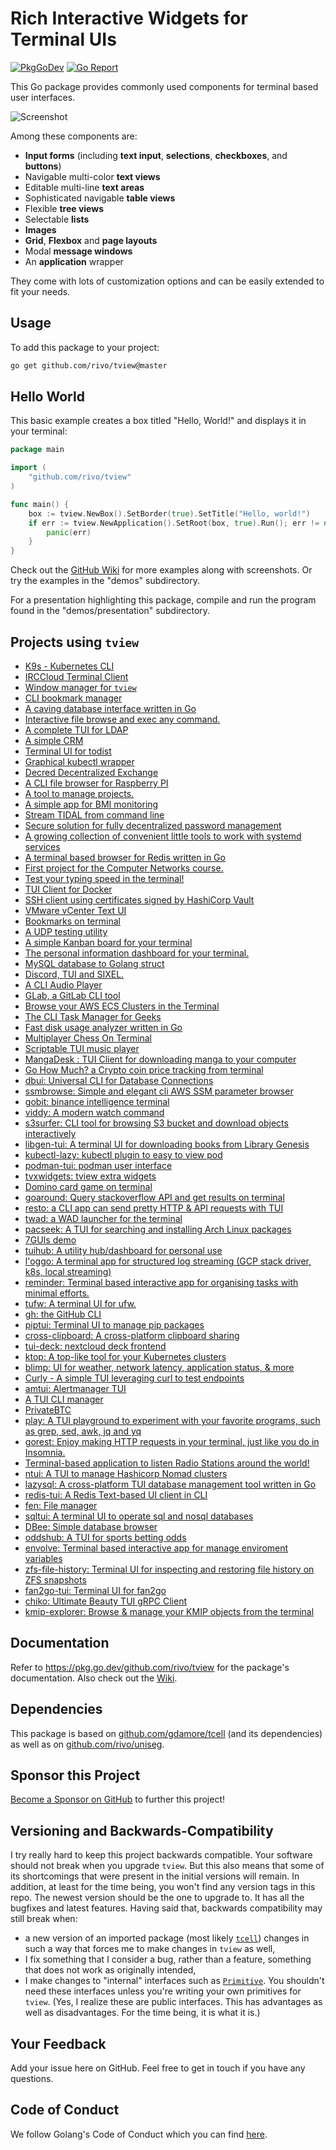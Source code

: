 # Rich Interactive Widgets for Terminal UIs

[![PkgGoDev](https://pkg.go.dev/badge/github.com/rivo/tview)](https://pkg.go.dev/github.com/rivo/tview)
[![Go Report](https://img.shields.io/badge/go%20report-A%2B-brightgreen.svg)](https://goreportcard.com/report/github.com/rivo/tview)

This Go package provides commonly used components for terminal based user interfaces.

![Screenshot](tview.gif)

Among these components are:

- __Input forms__ (including __text input__, __selections__, __checkboxes__, and __buttons__)
- Navigable multi-color __text views__
- Editable multi-line __text areas__
- Sophisticated navigable __table views__
- Flexible __tree views__
- Selectable __lists__
- __Images__
- __Grid__, __Flexbox__ and __page layouts__
- Modal __message windows__
- An __application__ wrapper

They come with lots of customization options and can be easily extended to fit your needs.

## Usage

To add this package to your project:

```bash
go get github.com/rivo/tview@master
```

## Hello World

This basic example creates a box titled "Hello, World!" and displays it in your terminal:

```go
package main

import (
	"github.com/rivo/tview"
)

func main() {
	box := tview.NewBox().SetBorder(true).SetTitle("Hello, world!")
	if err := tview.NewApplication().SetRoot(box, true).Run(); err != nil {
		panic(err)
	}
}
```

Check out the [GitHub Wiki](https://github.com/rivo/tview/wiki) for more examples along with screenshots. Or try the examples in the "demos" subdirectory.

For a presentation highlighting this package, compile and run the program found in the "demos/presentation" subdirectory.

## Projects using `tview`

- [K9s - Kubernetes CLI](https://github.com/derailed/k9s)
- [IRCCloud Terminal Client](https://github.com/termoose/irccloud)
- [Window manager for `tview`](https://github.com/epiclabs-io/winman)
- [CLI bookmark manager](https://github.com/Endi1/drawer)
- [A caving database interface written in Go](https://github.com/IdlePhysicist/cave-logger)
- [Interactive file browse and exec any command.](https://github.com/bannzai/itree)
- [A complete TUI for LDAP](https://github.com/Macmod/godap)
- [A simple CRM](https://github.com/broadcastle/crm)
- [Terminal UI for todist](https://github.com/cyberdummy/todoista)
- [Graphical kubectl wrapper](https://github.com/dcaiafa/kpick)
- [Decred Decentralized Exchange ](https://github.com/decred/dcrdex)
- [A CLI file browser for Raspberry PI](https://github.com/destinmoulton/pixi)
- [A tool to manage projects.](https://github.com/divramod/dp)
- [A simple app for BMI monitoring](https://github.com/erleene/go-bmi)
- [Stream TIDAL from command line](https://github.com/godsic/vibe)
- [Secure solution for fully decentralized password management](https://github.com/guillaumemichel/passtor/)
- [A growing collection of convenient little tools to work with systemd services](https://github.com/muesli/service-tools/)
- [A terminal based browser for Redis written in Go](https://github.com/nitishm/redis-terminal)
- [First project for the Computer Networks course.](https://github.com/pablogadhi/XMPPClient)
- [Test your typing speed in the terminal!](https://github.com/shilangyu/typer-go)
- [TUI Client for Docker](https://github.com/skanehira/docui)
- [SSH client using certificates signed by HashiCorp Vault](https://github.com/stephane-martin/vssh)
- [VMware vCenter Text UI](https://github.com/thebsdbox/vctui)
- [Bookmarks on terminal](https://github.com/tryffel/bookmarker)
- [A UDP testing utility](https://github.com/vaelen/udp-tester)
- [A simple Kanban board for your terminal](https://github.com/witchard/toukan)
- [The personal information dashboard for your terminal. ](https://github.com/wtfutil/wtf)
- [MySQL database to Golang struct](https://github.com/xxjwxc/gormt)
- [Discord, TUI and SIXEL.](https://gitlab.com/diamondburned/6cord)
- [A CLI Audio Player](https://www.github.com/dhulihan/grump)
- [GLab, a GitLab CLI tool](https://gitlab.com/profclems/glab)
- [Browse your AWS ECS Clusters in the Terminal](https://github.com/swartzrock/ecsview)
- [The CLI Task Manager for Geeks](https://github.com/ajaxray/geek-life)
- [Fast disk usage analyzer written in Go](https://github.com/dundee/gdu)
- [Multiplayer Chess On Terminal](https://github.com/qnkhuat/gochess)
- [Scriptable TUI music player](https://github.com/issadarkthing/gomu)
- [MangaDesk : TUI Client for downloading manga to your computer](https://github.com/darylhjd/mangadesk)
- [Go How Much? a Crypto coin price tracking from terminal](https://github.com/ledongthuc/gohowmuch)
- [dbui: Universal CLI for Database Connections](https://github.com/KenanBek/dbui)
- [ssmbrowse: Simple and elegant cli AWS SSM parameter browser](https://github.com/bnaydenov/ssmbrowse)
- [gobit: binance intelligence terminal](https://github.com/infl00p/gobit)
- [viddy: A modern watch command](https://github.com/sachaos/viddy)
- [s3surfer: CLI tool for browsing S3 bucket and download objects interactively](https://github.com/hirose31/s3surfer)
- [libgen-tui: A terminal UI for downloading books from Library Genesis](https://github.com/audstanley/libgen-tui)
- [kubectl-lazy: kubectl plugin to easy to view pod](https://github.com/togettoyou/kubectl-lazy)
- [podman-tui: podman user interface](https://github.com/containers/podman-tui)
- [tvxwidgets: tview extra widgets](https://github.com/navidys/tvxwidgets)
- [Domino card game on terminal](https://github.com/gusti-andika/card-domino.git)
- [goaround: Query stackoverflow API and get results on terminal](https://github.com/glendsoza/goaround)
- [resto: a CLI app can send pretty HTTP & API requests with TUI](https://github.com/abdfnx/resto)
- [twad: a WAD launcher for the terminal](https://github.com/zmnpl/twad)
- [pacseek: A TUI for searching and installing Arch Linux packages](https://github.com/moson-mo/pacseek)
- [7GUIs demo](https://github.com/letientai299/7guis/tree/master/tui)
- [tuihub: A utility hub/dashboard for personal use](https://github.com/ashis0013/tuihub)
- [l'oggo: A terminal app for structured log streaming (GCP stack driver, k8s, local streaming)](https://github.com/aurc/loggo)
- [reminder: Terminal based interactive app for organising tasks with minimal efforts.](https://github.com/goyalmunish/reminder)
- [tufw: A terminal UI for ufw.](https://github.com/peltho/tufw)
- [gh: the GitHub CLI](https://github.com/cli/cli)
- [piptui: Terminal UI to manage pip packages](https://github.com/glendsoza/piptui/)
- [cross-clipboard: A cross-platform clipboard sharing](https://github.com/ntsd/cross-clipboard)
- [tui-deck: nextcloud deck frontend](https://github.com/mebitek/tui-deck)
- [ktop: A top-like tool for your Kubernetes clusters](https://github.com/vladimirvivien/ktop)
- [blimp: UI for weather, network latency, application status, & more](https://github.com/merlinfuchs/blimp)
- [Curly - A simple TUI leveraging curl to test endpoints](https://github.com/migcaraballo/curly)
- [amtui: Alertmanager TUI](https://github.com/pehlicd/amtui)
- [A TUI CLI manager](https://github.com/costa86/cli-manager)
- [PrivateBTC](https://github.com/adrianbrad/privatebtc)
- [play: A TUI playground to experiment with your favorite programs, such as grep, sed, awk, jq and yq](https://github.com/paololazzari/play)
- [gorest: Enjoy making HTTP requests in your terminal, just like you do in Insomnia.](https://github.com/NathanFirmo/gorest)
- [Terminal-based application to listen Radio Stations around the world!](https://github.com/vergonha/garden-tui)
- [ntui: A TUI to manage Hashicorp Nomad clusters](https://github.com/SHAPPY0/ntui)
- [lazysql: A cross-platform TUI database management tool written in Go](https://github.com/jorgerojas26/lazysql)
- [redis-tui: A Redis Text-based UI client in CLI](https://github.com/mylxsw/redis-tui)
- [fen: File manager](https://github.com/kivattt/fen)
- [sqltui: A terminal UI to operate sql and nosql databases](https://github.com/LinPr/sqltui)
- [DBee: Simple database browser](https://github.com/murat-cileli/dbee)
- [oddshub: A TUI for sports betting odds](https://github.com/dos-2/oddshub)
- [envolve: Terminal based interactive app for manage enviroment variables](https://github.com/erdemkosk/envolve)
- [zfs-file-history: Terminal UI for inspecting and restoring file history on ZFS snapshots](https://github.com/markusressel/zfs-file-history)
- [fan2go-tui: Terminal UI for fan2go](https://github.com/markusressel/fan2go-tui)
- [chiko: Ultimate Beauty TUI gRPC Client](https://github.com/felangga/chiko)
- [kmip-explorer: Browse & manage your KMIP objects from the terminal](https://github.com/phsym/kmip-explorer)

## Documentation

Refer to https://pkg.go.dev/github.com/rivo/tview for the package's documentation. Also check out the [Wiki](https://github.com/rivo/tview/wiki).

## Dependencies

This package is based on [github.com/gdamore/tcell](https://github.com/gdamore/tcell) (and its dependencies) as well as on [github.com/rivo/uniseg](https://github.com/rivo/uniseg).

## Sponsor this Project

[Become a Sponsor on GitHub](https://github.com/sponsors/rivo?metadata_source=tview_readme) to further this project!

## Versioning and Backwards-Compatibility

I try really hard to keep this project backwards compatible. Your software should not break when you upgrade `tview`. But this also means that some of its shortcomings that were present in the initial versions will remain. In addition, at least for the time being, you won't find any version tags in this repo. The newest version should be the one to upgrade to. It has all the bugfixes and latest features. Having said that, backwards compatibility may still break when:

- a new version of an imported package (most likely [`tcell`](https://github.com/gdamore/tcell)) changes in such a way that forces me to make changes in `tview` as well,
- I fix something that I consider a bug, rather than a feature, something that does not work as originally intended,
- I make changes to "internal" interfaces such as [`Primitive`](https://pkg.go.dev/github.com/rivo/tview#Primitive). You shouldn't need these interfaces unless you're writing your own primitives for `tview`. (Yes, I realize these are public interfaces. This has advantages as well as disadvantages. For the time being, it is what it is.)

## Your Feedback

Add your issue here on GitHub. Feel free to get in touch if you have any questions.

## Code of Conduct

We follow Golang's Code of Conduct which you can find [here](https://golang.org/conduct).
